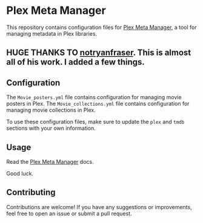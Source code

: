 # Plex Meta Manager

This repository contains configuration files for [Plex Meta Manager](https://github.com/meisnate12/Plex-Meta-Manager), a tool for managing metadata in Plex libraries.

## HUGE THANKS TO [notryanfraser](https://github.com/notryanfraser).  This is almost all of his work.  I added a few things.

## Configuration

The `Movie_posters.yml` file contains configuration for managing movie posters in Plex. The `Movie_collections.yml` file contains configuration for managing movie collections in Plex.

To use these configuration files, make sure to update the `plex` and `tmdb` sections with your own information.

## Usage

Read the [Plex Meta Manager](https://github.com/meisnate12/Plex-Meta-Manager) docs.

Good luck.

## Contributing

Contributions are welcome! If you have any suggestions or improvements, feel free to open an issue or submit a pull request.
